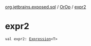[org.jetbrains.exposed.sql](../index.md) / [OrOp](index.md) / [expr2](.)

# expr2

`val expr2: `[`Expression`](../-expression/index.md)`<T>`